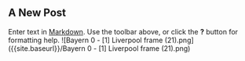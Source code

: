 ## A New Post

Enter text in [Markdown](http://daringfireball.net/projects/markdown/). Use the toolbar above, or click the **?** button for formatting help.
![Bayern 0 - [1] Liverpool frame (21).png]({{site.baseurl}}/Bayern 0 - [1] Liverpool frame (21).png)
